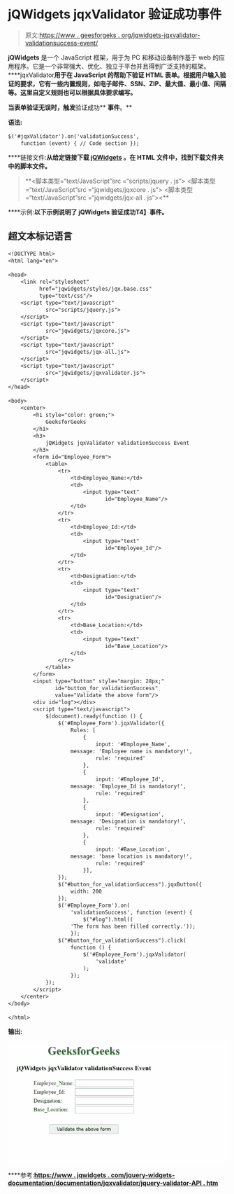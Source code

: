 # jQWidgets jqxValidator 验证成功事件

> 原文:[https://www . geesforgeks . org/jqwidgets-jqxvalidator-validationsuccess-event/](https://www.geeksforgeeks.org/jqwidgets-jqxvalidator-validationsuccess-event/)

**jQWidgets** 是一个 JavaScript 框架，用于为 PC 和移动设备制作基于 web 的应用程序。它是一个非常强大、优化、独立于平台并且得到广泛支持的框架。****jqxValidator**用于在 JavaScript 的帮助下验证 HTML 表单。根据用户输入验证的要求，它有一些内置规则，如电子邮件、SSN、ZIP、最大值、最小值、间隔等。这里自定义规则也可以根据具体要求编写。**

**当表单验证无误时，触发**验证成功** **事件**。**

****语法:****

```
$('#jqxValidator').on('validationSuccess', 
    function (event) { // Code section });
```

****链接文件:**从给定链接下载 [jQWidgets](https://www.jqwidgets.com/download/) 。在 HTML 文件中，找到下载文件夹中的脚本文件。**

> <link rel="”stylesheet”" href="”jqwidgets/styles/jqx.base.css”" type="”text/css”"> **<脚本类型=“text/JavaScript”src =“scripts/jquery . js”></脚本>
> <脚本类型=“text/JavaScript”src =“jqwidgets/jqxcore . js”></脚本>
> <脚本类型=“text/JavaScript”src =“jqwidgets/jqx-all . js”><**

****示例:**以下示例说明了 jQWidgets **验证成功**T4】事件。**

## **超文本标记语言**

```
<!DOCTYPE html>
<html lang="en">

<head>
    <link rel="stylesheet" 
          href="jqwidgets/styles/jqx.base.css" 
          type="text/css"/>
    <script type="text/javascript" 
            src="scripts/jquery.js">
    </script>
    <script type="text/javascript" 
            src="jqwidgets/jqxcore.js">
    </script>
    <script type="text/javascript" 
            src="jqwidgets/jqx-all.js">
    </script>
    <script type="text/javascript" 
            src="jqwidgets/jqxvalidator.js">
    </script>
</head>

<body>
    <center>
        <h1 style="color: green;">
            GeeksforGeeks
        </h1>
        <h3>
            jQWidgets jqxValidator validationSuccess Event
        </h3>
        <form id="Employee_Form">
            <table>
                <tr>
                    <td>Employee_Name:</td>
                    <td>
                        <input type="text" 
                               id="Employee_Name"/>
                    </td>
                </tr>
                <tr>
                    <td>Employee_Id:</td>
                    <td>
                        <input type="text" 
                               id="Employee_Id"/>
                    </td>
                </tr>
                <tr>
                    <td>Designation:</td>
                    <td>
                        <input type="text" 
                               id="Designation"/>
                    </td>
                </tr>
                <tr>
                    <td>Base_Location:</td>
                    <td>
                        <input type="text" 
                               id="Base_Location"/>
                    </td>
                </tr>
            </table>
        </form>
        <input type="button" style="margin: 28px;" 
               id="button_for_validationSuccess" 
               value="Validate the above form"/>
        <div id="log"></div>
        <script type="text/javascript">
            $(document).ready(function () {
                $('#Employee_Form').jqxValidator({
                    Rules: [
                        {
                            input: '#Employee_Name',
                    message: 'Employee name is mandatory!',
                            rule: 'required'
                        },
                        {
                            input: '#Employee_Id',
                    message: 'Employee_Id is mandatory!',
                            rule: 'required'
                        },
                        {
                            input: '#Designation',
                    message: 'Designation is mandatory!',
                            rule: 'required'
                        },
                        {
                            input: '#Base_Location',
                    message: 'base location is mandatory!',
                            rule: 'required'
                        }],
                });
                $("#button_for_validationSuccess").jqxButton({
                    width: 200
                });
                $('#Employee_Form').on(
                    'validationSuccess', function (event) {
                        $("#log").html((
                    'The form has been filled correctly.'));
                    });
                $("#button_for_validationSuccess").click(
                    function () {
                        $('#Employee_Form').jqxValidator(
                            'validate'
                        );
                    });
            });
        </script>
    </center>
</body>

</html>
```

****输出:****

**![](img/efe4195154258f627cfa31fa92e22fc5.png)**

****参考:**[https://www . jqwidgets . com/jquery-widgets-documentation/documentation/jqxvalidator/jquery-validator-API . htm](https://www.jqwidgets.com/jquery-widgets-documentation/documentation/jqxvalidator/jquery-validator-api.htm)**